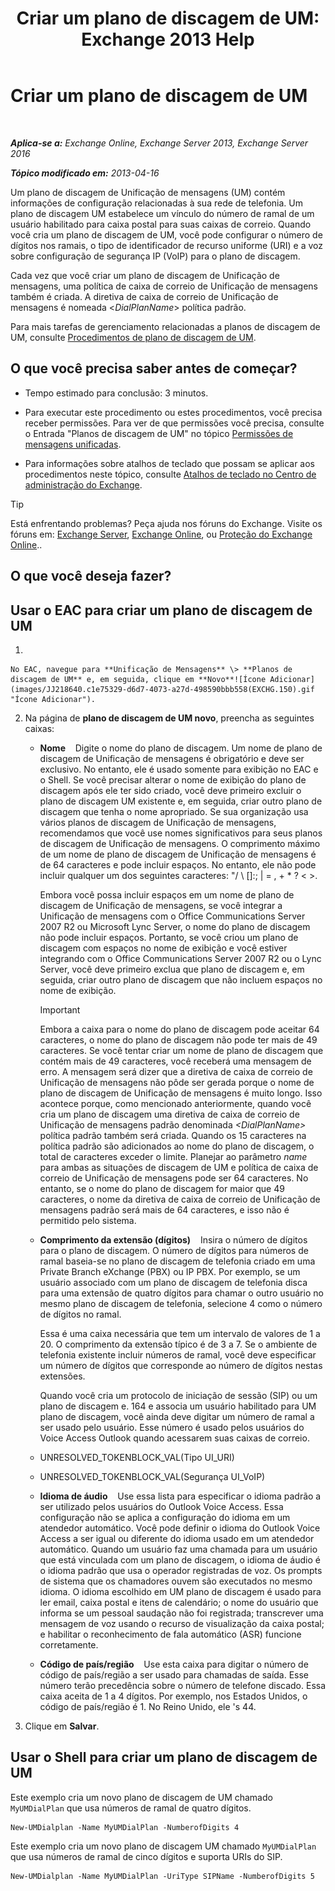 ﻿---
title: 'Criar um plano de discagem de UM: Exchange 2013 Help'
TOCTitle: Criar um plano de discagem de UM
ms:assetid: 963ff2e1-515d-439a-953a-664174e5e283
ms:mtpsurl: https://technet.microsoft.com/pt-br/library/Bb123819(v=EXCHG.150)
ms:contentKeyID: 50486161
ms.date: 05/22/2018
mtps_version: v=EXCHG.150
f1_keywords:
- Microsoft.Exchange.Management.SnapIn.Esm.Servers.UnifiedMessaging.CreateUMDialPlanWizardForm.CreateUMDialPlanWizardPage
ms.translationtype: MT
---

# Criar um plano de discagem de UM

 

_**Aplica-se a:** Exchange Online, Exchange Server 2013, Exchange Server 2016_

_**Tópico modificado em:** 2013-04-16_

Um plano de discagem de Unificação de mensagens (UM) contém informações de configuração relacionadas à sua rede de telefonia. Um plano de discagem UM estabelece um vínculo do número de ramal de um usuário habilitado para caixa postal para suas caixas de correio. Quando você cria um plano de discagem de UM, você pode configurar o número de dígitos nos ramais, o tipo de identificador de recurso uniforme (URI) e a voz sobre configuração de segurança IP (VoIP) para o plano de discagem.

Cada vez que você criar um plano de discagem de Unificação de mensagens, uma política de caixa de correio de Unificação de mensagens também é criada. A diretiva de caixa de correio de Unificação de mensagens é nomeada \<*DialPlanName*\> política padrão.

Para mais tarefas de gerenciamento relacionadas a planos de discagem de UM, consulte [Procedimentos de plano de discagem de UM](um-dial-plan-procedures-exchange-2013-help.md).

## O que você precisa saber antes de começar?

  - Tempo estimado para conclusão: 3 minutos.

  - Para executar este procedimento ou estes procedimentos, você precisa receber permissões. Para ver de que permissões você precisa, consulte o Entrada "Planos de discagem de UM" no tópico [Permissões de mensagens unificadas](unified-messaging-permissions-exchange-2013-help.md).

  - Para informações sobre atalhos de teclado que possam se aplicar aos procedimentos neste tópico, consulte [Atalhos de teclado no Centro de administração do Exchange](keyboard-shortcuts-in-the-exchange-admin-center-exchange-online-protection-help.md).


> [!TIP]
> Está enfrentando problemas? Peça ajuda nos fóruns do Exchange. Visite os fóruns em: <A href="https://go.microsoft.com/fwlink/p/?linkid=60612">Exchange Server</A>, <A href="https://go.microsoft.com/fwlink/p/?linkid=267542">Exchange Online</A>, ou <A href="https://go.microsoft.com/fwlink/p/?linkid=285351">Proteção do Exchange Online</A>..



## O que você deseja fazer?

## Usar o EAC para criar um plano de discagem de UM

1.  
    
    No EAC, navegue para **Unificação de Mensagens** \> **Planos de discagem de UM** e, em seguida, clique em **Novo**![Ícone Adicionar](images/JJ218640.c1e75329-d6d7-4073-a27d-498590bbb558(EXCHG.150).gif "Ícone Adicionar").

2.  Na página de **plano de discagem de UM novo**, preencha as seguintes caixas:
    
      - **Nome**    Digite o nome do plano de discagem. Um nome de plano de discagem de Unificação de mensagens é obrigatório e deve ser exclusivo. No entanto, ele é usado somente para exibição no EAC e o Shell. Se você precisar alterar o nome de exibição do plano de discagem após ele ter sido criado, você deve primeiro excluir o plano de discagem UM existente e, em seguida, criar outro plano de discagem que tenha o nome apropriado. Se sua organização usa vários planos de discagem de Unificação de mensagens, recomendamos que você use nomes significativos para seus planos de discagem de Unificação de mensagens. O comprimento máximo de um nome de plano de discagem de Unificação de mensagens é de 64 caracteres e pode incluir espaços. No entanto, ele não pode incluir qualquer um dos seguintes caracteres: "/ \\ \[\]:; | = , + \* ? \< \>.
        
        Embora você possa incluir espaços em um nome de plano de discagem de Unificação de mensagens, se você integrar a Unificação de mensagens com o Office Communications Server 2007 R2 ou Microsoft Lync Server, o nome do plano de discagem não pode incluir espaços. Portanto, se você criou um plano de discagem com espaços no nome de exibição e você estiver integrando com o Office Communications Server 2007 R2 ou o Lync Server, você deve primeiro exclua que plano de discagem e, em seguida, criar outro plano de discagem que não incluem espaços no nome de exibição.
        

        > [!IMPORTANT]
        > Embora a caixa para o nome do plano de discagem pode aceitar 64 caracteres, o nome do plano de discagem não pode ter mais de 49 caracteres. Se você tentar criar um nome de plano de discagem que contém mais de 49 caracteres, você receberá uma mensagem de erro. A mensagem será dizer que a diretiva de caixa de correio de Unificação de mensagens não pôde ser gerada porque o nome de plano de discagem de Unificação de mensagens é muito longo. Isso acontece porque, como mencionado anteriormente, quando você cria um plano de discagem uma diretiva de caixa de correio de Unificação de mensagens padrão denominada <EM>&lt;DialPlanName&gt;</EM> política padrão também será criada. Quando os 15 caracteres na política padrão são adicionados ao nome do plano de discagem, o total de caracteres exceder o limite. Planejar ao parâmetro <EM>name</EM> para ambas as situações de discagem de UM e política de caixa de correio de Unificação de mensagens pode ser 64 caracteres. No entanto, se o nome do plano de discagem for maior que 49 caracteres, o nome da diretiva de caixa de correio de Unificação de mensagens padrão será mais de 64 caracteres, e isso não é permitido pelo sistema.

    
      - **Comprimento da extensão (dígitos)**    Insira o número de dígitos para o plano de discagem. O número de dígitos para números de ramal baseia-se no plano de discagem de telefonia criado em uma Private Branch eXchange (PBX) ou IP PBX. Por exemplo, se um usuário associado com um plano de discagem de telefonia disca para uma extensão de quatro dígitos para chamar o outro usuário no mesmo plano de discagem de telefonia, selecione 4 como o número de dígitos no ramal.
        
        Essa é uma caixa necessária que tem um intervalo de valores de 1 a 20. O comprimento da extensão típico é de 3 a 7. Se o ambiente de telefonia existente incluir números de ramal, você deve especificar um número de dígitos que corresponde ao número de dígitos nestas extensões.
        
        Quando você cria um protocolo de iniciação de sessão (SIP) ou um plano de discagem e. 164 e associa um usuário habilitado para UM plano de discagem, você ainda deve digitar um número de ramal a ser usado pelo usuário. Esse número é usado pelos usuários do Voice Access Outlook quando acessarem suas caixas de correio.
    
      - UNRESOLVED\_TOKENBLOCK\_VAL(Tipo UI\_URI)
    
      - UNRESOLVED\_TOKENBLOCK\_VAL(Segurança UI\_VoIP)
    
      - **Idioma de áudio**    Use essa lista para especificar o idioma padrão a ser utilizado pelos usuários do Outlook Voice Access. Essa configuração não se aplica a configuração do idioma em um atendedor automático. Você pode definir o idioma do Outlook Voice Access a ser igual ou diferente do idioma usado em um atendedor automático. Quando um usuário faz uma chamada para um usuário que está vinculada com um plano de discagem, o idioma de áudio é o idioma padrão que usa o operador registradas de voz. Os prompts de sistema que os chamadores ouvem são executados no mesmo idioma. O idioma escolhido em UM plano de discagem é usado para ler email, caixa postal e itens de calendário; o nome do usuário que informa se um pessoal saudação não foi registrada; transcrever uma mensagem de voz usando o recurso de visualização da caixa postal; e habilitar o reconhecimento de fala automático (ASR) funcione corretamente.
    
      - **Código de país/região**    Use esta caixa para digitar o número de código de país/região a ser usado para chamadas de saída. Esse número terão precedência sobre o número de telefone discado. Essa caixa aceita de 1 a 4 dígitos. Por exemplo, nos Estados Unidos, o código de país/região é 1. No Reino Unido, ele 's 44.

3.  Clique em **Salvar**.

## Usar o Shell para criar um plano de discagem de UM

Este exemplo cria um novo plano de discagem de UM chamado `MyUMDialPlan` que usa números de ramal de quatro dígitos.

    New-UMDialplan -Name MyUMDialPlan -NumberofDigits 4

Este exemplo cria um novo plano de discagem UM chamado `MyUMDialPlan` que usa números de ramal de cinco dígitos e suporta URIs do SIP.

    New-UMDialplan -Name MyUMDialPlan -UriType SIPName -NumberofDigits 5

